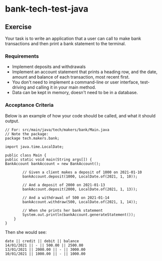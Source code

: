 # bank-tech-test-java

## Exercise
Your task is to write an application that a user can call to make bank transactions and then print a bank statement to the terminal.

### Requirements
- Implement deposits and withdrawals
- Implement an account statement that prints a heading row, and the date, amount and balance of each transaction, most recent first.
- You don't need to implement a command-line or user interface, test-driving and calling it in your main method.
- Data can be kept in memory, doesn't need to be in a database.

### Acceptance Criteria

Below is an example of how your code should be called, and what it should output.

```
// For: src/main/java/tech/makers/bank/Main.java
// Note the package:
package tech.makers.bank;

import java.time.LocalDate;

public class Main {
public static void main(String args[]) {
BankAccount bankAccount = new BankAccount();

        // Given a client makes a deposit of 1000 on 2021-01-10
        bankAccount.deposit(1000, LocalDate.of(2021, 1, 10));

        // And a deposit of 2000 on 2021-01-13
        bankAccount.deposit(2000, LocalDate.of(2021, 1, 13));

        // And a withdrawal of 500 on 2021-01-14
        bankAccount.withdraw(500, LocalDate.of(2021, 1, 14));

        // When she prints her bank statement
        System.out.println(bankAccount.generateStatement());
    }
}
```
Then she would see:

```
date || credit || debit || balance
14/01/2021 || - || 500.00 || 2500.00
13/01/2021 || 2000.00 || - || 3000.00
10/01/2021 || 1000.00 || - || 1000.00
```